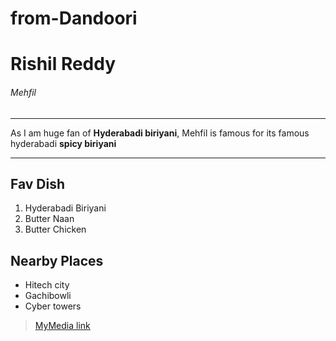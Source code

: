 # from-Dandoori
# Rishil Reddy
###### Mehfil
_________________________
As I am huge fan of **Hyderabadi biriyani**, Mehfil is famous for its famous hyderabadi **spicy biriyani**
_________
## Fav Dish
1. Hyderabadi Biriyani
2. Butter Naan
3. Butter Chicken
## Nearby Places
* Hitech city
* Gachibowli
* Cyber towers
> [MyMedia link](https://github.com/Rishil-NW/from-Dandoori/blob/19660d5d66cf774d8857a3580e28cad614136cb9/MyMedia.md)